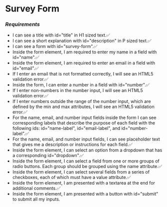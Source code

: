 # Survey Form

### *Requirements* 
  - I can see a title with id="title" in H1 sized text.✅
  - I can see a short explanation with id="description" in P sized text.✅
  - I can see a form with id="survey-form".✅
  - Inside the form element, I am required to enter my name in a field with id="name".✅
  - Inside the form element, I am required to enter an email in a field with id="email".✅
  - If I enter an email that is not formatted correctly, I will see an HTML5 validation error.✅
  - Inside the form, I can enter a number in a field with id="number".✅
  - If I enter non-numbers in the number input, I will see an HTML5 validation error.✅
  - If I enter numbers outside the range of the number input, which are defined by the min and max attributes, I will see an HTML5 validation error.✅
  - For the name, email, and number input fields inside the form I can see corresponding labels that describe the purpose of each field with the following ids: id="name-label", id="email-label", and id="number-label".✅
  - For the name, email, and number input fields, I can see placeholder text that gives me a description or instructions for each field.✅
  - Inside the form element, I can select an option from a dropdown that has a corresponding id="dropdown".✅
  - Inside the form element, I can select a field from one or more groups of radio buttons. Each group should be grouped using the name attribute.✅
  - Inside the form element, I can select several fields from a series of checkboxes, each of which must have a value attribute.✅
  - Inside the form element, I am presented with a textarea at the end for additional comments.✅
  - Inside the form element, I am presented with a button with id="submit" to submit all my inputs.
